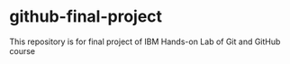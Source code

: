 # github-final-project
This repository is for final project of IBM Hands-on Lab of Git and GitHub course
